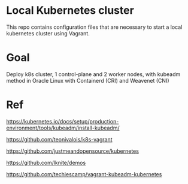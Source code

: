 # Local Kubernetes cluster
This repo contains configuration files that are necessary to start a local kubernetes cluster using Vagrant.

# Goal
Deploy k8s cluster, 1 control-plane and 2 worker nodes, with kubeadm method in Oracle Linux with Containerd (CRI) and Weavenet (CNI)

# Ref
https://kubernetes.io/docs/setup/production-environment/tools/kubeadm/install-kubeadm/

https://github.com/teonivalois/k8s-vagrant

https://github.com/justmeandopensource/kubernetes

https://github.com/lknite/demos

https://github.com/techiescamp/vagrant-kubeadm-kubernetes
